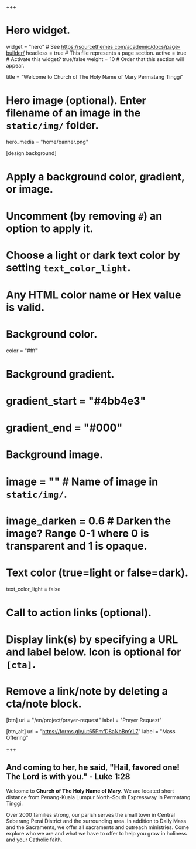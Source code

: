 +++
# Hero widget.
widget = "hero"  # See https://sourcethemes.com/academic/docs/page-builder/
headless = true  # This file represents a page section.
active = true  # Activate this widget? true/false
weight = 10  # Order that this section will appear.

title = "Welcome to Church of The Holy Name of Mary Permatang Tinggi"

# Hero image (optional). Enter filename of an image in the `static/img/` folder.
hero_media = "home/banner.png"

[design.background]
  # Apply a background color, gradient, or image.
  #   Uncomment (by removing `#`) an option to apply it.
  #   Choose a light or dark text color by setting `text_color_light`.
  #   Any HTML color name or Hex value is valid.

  # Background color.
  color = "#fff"

  # Background gradient.
  # gradient_start = "#4bb4e3"
  # gradient_end = "#000"

  # Background image.
  # image = ""  # Name of image in `static/img/`.
  # image_darken = 0.6  # Darken the image? Range 0-1 where 0 is transparent and 1 is opaque.

  # Text color (true=light or false=dark).
  text_color_light = false

# Call to action links (optional).
#   Display link(s) by specifying a URL and label below. Icon is optional for `[cta]`.
#   Remove a link/note by deleting a cta/note block.
[btn]
  url = "/en/project/prayer-request"
  label = "Prayer Request"

[btn_alt]
  url = "https://forms.gle/ut65PmfD8aNbBmYL7"
  label = "Mass Offering"

+++
## And coming to her, he said, "Hail, favored one! The Lord is with you." **- Luke 1:28**

Welcome to **Church of The Holy Name of Mary**. We are located short distance from Penang-Kuala Lumpur North-South Expressway in Permatang Tinggi.


Over 2000 families strong, our parish serves the small town in Central Seberang Perai District and the surrounding area. In addition to Daily Mass and the Sacraments, we offer all sacraments and outreach ministries.  Come explore who we are and what we have to offer to help you grow in holiness and your Catholic faith.

